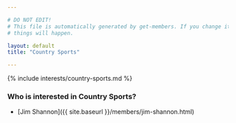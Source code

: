 ```yaml
---

# DO NOT EDIT!
# This file is automatically generated by get-members. If you change it, bad
# things will happen.

layout: default
title: "Country Sports"

---
```


{% include interests/country-sports.md %}

### Who is interested in Country Sports?


* [Jim Shannon]({{ site.baseurl }}/members/jim-shannon.html)
